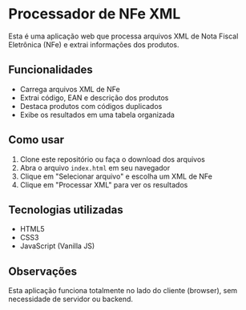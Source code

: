# Processador de NFe XML

Esta é uma aplicação web que processa arquivos XML de Nota Fiscal Eletrônica (NFe) e extrai informações dos produtos.

## Funcionalidades

- Carrega arquivos XML de NFe
- Extrai código, EAN e descrição dos produtos
- Destaca produtos com códigos duplicados
- Exibe os resultados em uma tabela organizada

## Como usar

1. Clone este repositório ou faça o download dos arquivos
2. Abra o arquivo `index.html` em seu navegador
3. Clique em "Selecionar arquivo" e escolha um XML de NFe
4. Clique em "Processar XML" para ver os resultados

## Tecnologias utilizadas

- HTML5
- CSS3
- JavaScript (Vanilla JS)

## Observações

Esta aplicação funciona totalmente no lado do cliente (browser), sem necessidade de servidor ou backend.
